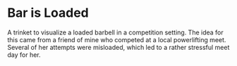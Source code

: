 # Bar is Loaded
A trinket to visualize a loaded barbell in a competition setting.  The idea for this came from a friend of mine who competed at a local powerlifting meet.  Several of her attempts were misloaded, which led to a rather stressful meet day for her.  